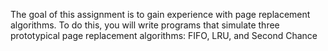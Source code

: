 The goal of this assignment is to gain experience with page replacement algorithms. To do this, you will write
programs that simulate three prototypical page replacement algorithms: FIFO, LRU, and Second Chance
